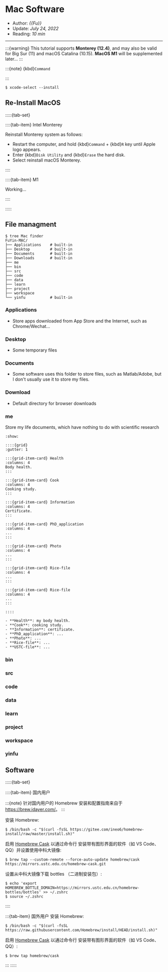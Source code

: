 # Mac Software

- Author: *{{Fu}}*
- Update: *July 24, 2022*
- Reading: *10 min*

---

:::{warning}
This tutorial supports **Monterey (12.4)**, and may also be valid for Big Sur (11) and macOS Catalina (10.15). **MacOS M1**  will be supplemented later...
:::

:::{note}
{kbd}`Command`

:::

```
$ xcode-select --install
```

## Re-Install MacOS


:::::{tab-set}

::::{tab-item} Intel Monterey

Reinstall Monterey system as follows:

- Restart the computer, and hold {kbd}`Command` + {kbd}`R` key until Apple logo appears.
- Enter {kbd}`Disk Utility` and {kbd}`Erase` the hard disk.
- Select reinstall macOS Monterey.

::::


::::{tab-item} M1

Working...

::::

:::::


## File managment

```
$ tree Mac finder
FuYin-MAC/
├── Applications    # built-in
├── Desktop         # built-in
├── Documents       # built-in
├── Downloads       # built-in
├── me
├── bin
├── src
├── code
├── data
├── learn
├── project
├── workspace
└── yinfu           # built-in
```

### Applications

- Store apps downloaded from App Store and the Internet, such as Chrome/Wechat...

### Desktop

- Some temporary files

### Documents

- Some software uses this folder to store files, such as Matlab/Adobe, but I don't usually use it to store my files.

### Download

- Default directory for browser downloads

### me

Store my life documents, which have nothing to do with scientific research

```{toggle}
:show:

::::{grid}
:gutter: 1

:::{grid-item-card} Health
:columns: 4
Body health.
:::

:::{grid-item-card} Cook
:columns: 4
Cooking study.
:::

:::{grid-item-card} Information
:columns: 4
Certificate.
:::

:::{grid-item-card} PhD_application
:columns: 4
...
:::

:::{grid-item-card} Photo
:columns: 4
...
:::

:::{grid-item-card} Rice-file
:columns: 4
...
:::

:::{grid-item-card} Rice-file
:columns: 4
...
:::

::::
```
<!-- about how to use {toggle} refer to https://jupyterbook.org/en/stable/interactive/hiding.html#hiding-remove-content -->




```{dropdown} Here's my dropdown
- **Health**: my body health.
- **Cook**: cooking study.
- **Information**: certificate.
- **PhD_application**: ...
- **Photo**: ...
- **Rice-file**: ...
- **USTC-file**: ...
```

### bin

### src

### code

### data


### learn

### project


### workspace



### yinfu




## Software
:::::{tab-set}

::::{tab-item} 国内用户


:::{note}
针对国内用户的 Homebrew 安装和配置指南来自于 <https://brew.idayer.com/>。
:::

安装 Homebrew:

```
$ /bin/bash -c "$(curl -fsSL https://gitee.com/ineo6/homebrew-install/raw/master/install.sh)"
```

启用 [Homebrew Cask](https://github.com/Homebrew/homebrew-cask) 以通过命令行
安装带有图形界面的软件（如 VS Code、QQ）并设置使用中科大镜像:

```
$ brew tap --custom-remote --force-auto-update homebrew/cask https://mirrors.ustc.edu.cn/homebrew-cask.git
```

设置从中科大镜像下载 bottles （二进制安装包）:

```
$ echo 'export HOMEBREW_BOTTLE_DOMAIN=https://mirrors.ustc.edu.cn/homebrew-bottles/bottles' >> ~/.zshrc
$ source ~/.zshrc
```
::::

:::{tab-item} 国外用户
安装 Homebrew:

```
$ /bin/bash -c "$(curl -fsSL https://raw.githubusercontent.com/Homebrew/install/HEAD/install.sh)"
```

启用 [Homebrew Cask](https://github.com/Homebrew/homebrew-cask) 以通过命令行
安装带有图形界面的软件（如  VS Code、QQ）:

```
$ brew tap homebrew/cask
```
:::
:::::


